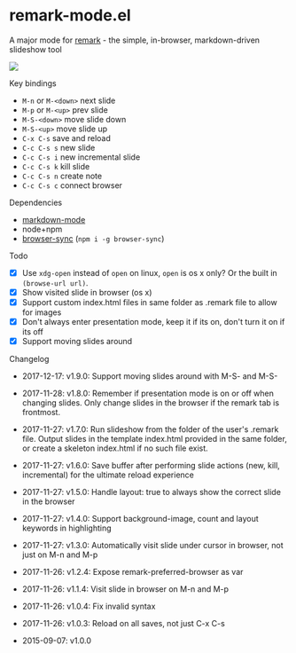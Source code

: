 # remark-mode.el

A major mode for [remark](https://github.com/gnab/remark) - the simple, in-browser, markdown-driven slideshow tool

<img src="https://cdn.rawgit.com/torgeir/remark-mode.el/gh-pages/emacs-remark-mode.gif" />

Key bindings

- `M-n` or `M-<down>` next slide
- `M-p` or `M-<up>` prev slide
- `M-S-<down>` move slide down
- `M-S-<up>` move slide up
- `C-x C-s` save and reload
- `C-c C-s s` new slide
- `C-c C-s i` new incremental slide
- `C-c C-s k` kill slide
- `C-c C-s n` create note
- `C-c C-s c` connect browser

Dependencies

- [markdown-mode](https://github.com/defunkt/markdown-mode)
- node+npm
- [browser-sync](http://www.browsersync.io/) (`npm i -g browser-sync`)

Todo

- [x] Use `xdg-open` instead of `open` on linux, `open` is os x only? Or the built in `(browse-url url)`.
- [x] Show visited slide in browser (os x)
- [x] Support custom index.html files in same folder as .remark file to allow for images
- [x] Don't always enter presentation mode, keep it if its on, don't turn it on if its off
- [x] Support moving slides around

Changelog
- 2017-12-17: v1.9.0:
Support moving slides around with M-S-<down> and M-S-<up>

- 2017-11-28: v1.8.0:
Remember if presentation mode is on or off when changing slides. Only change slides in the browser if the remark tab is frontmost.

- 2017-11-27: v1.7.0:
Run slideshow from the folder of the user's .remark file. Output slides in the template index.html provided in the same folder, or create a skeleton index.html if no such file exist.

- 2017-11-27: v1.6.0:
Save buffer after performing slide actions (new, kill, incremental) for the
ultimate reload experience

- 2017-11-27: v1.5.0:
Handle layout: true to always show the correct slide in the browser

- 2017-11-27: v1.4.0:
Support background-image, count and layout keywords in highlighting

- 2017-11-27: v1.3.0:
Automatically visit slide under cursor in browser, not just on M-n and M-p

- 2017-11-26: v1.2.4:
Expose remark-preferred-browser as var

- 2017-11-26: v1.1.4:
Visit slide in browser on M-n and M-p

- 2017-11-26: v1.0.4:
Fix invalid syntax

- 2017-11-26: v1.0.3:
Reload on all saves, not just C-x C-s

- 2015-09-07: v1.0.0
